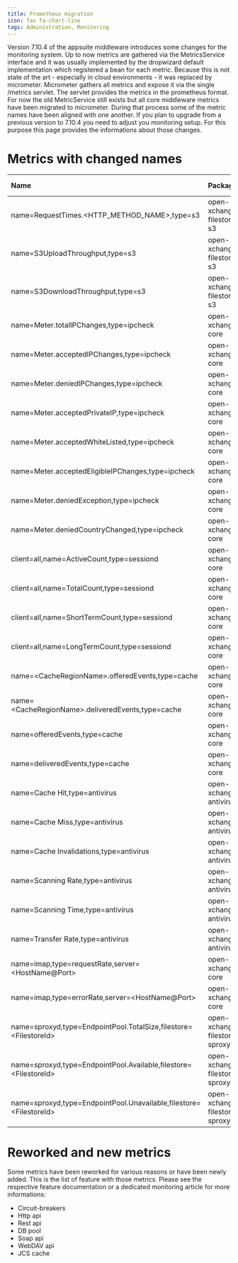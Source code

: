 ```yaml
---
title: Prometheus migration
icon: fas fa-chart-line
tags: Administration, Monitoring
---
```


Version 7.10.4 of the appsuite middleware introduces some changes for the monitoring system. Up to now metrics are gathered via the MetricsService interface and it was usually implemented by the dropwizard default implementation which registered a bean for each metric. Because this is not state of the art - especially in cloud environments - it was replaced by micrometer. Micrometer gathers all metrics and expose it via the single /metrics servlet. The servlet provides the metrics in the prometheus format. For now the old MetricService still exists but all core middleware metrics have been migrated to micrometer. During that process some of the metric names have been aligned with one another. If you plan to upgrade from a previous version to 7.10.4 you need to adjust you monitoring setup. For this purpose this page provides the informations about those changes.

# Metrics with changed names

| Name                                              | Package                   | New Name                | Additional info |
|:--------------------------------------------------|:--------------------------|:------------------------|:----------------------:|
| name=RequestTimes.<HTTP_METHOD_NAME\>,type=s3      | open-xchange-filestore-s3 |appsuite_s3_requestTimes_<HTTP_METHOD_NAME\>  |  |
| name=S3UploadThroughput,type=s3                   | open-xchange-filestore-s3 |appsuite_s3_requestSizeTimer| |
| name=S3DownloadThroughput,type=s3                 | open-xchange-filestore-s3 |appsuite_s3_requestSize| |
| name=Meter.totalIPChanges,type=ipcheck            | open-xchange-core |appsuite_ipcheck_totalIPChanges ||
| name=Meter.acceptedIPChanges,type=ipcheck         | open-xchange-core |appsuite_ipcheck_acceptedIPChanges||
| name=Meter.deniedIPChanges,type=ipcheck           | open-xchange-core |appsuite_ipcheck_deniedIPChanges||
| name=Meter.acceptedPrivateIP,type=ipcheck         | open-xchange-core |appsuite_ipcheck_acceptedPrivateIP||
| name=Meter.acceptedWhiteListed,type=ipcheck       | open-xchange-core |appsuite_ipcheck_acceptedWhiteListed||
| name=Meter.acceptedEligibleIPChanges,type=ipcheck | open-xchange-core |appsuite_ipcheck_acceptedEligibleIPChanges||
| name=Meter.deniedException,type=ipcheck           | open-xchange-core |appsuite_ipcheck_deniedException||
| name=Meter.deniedCountryChanged,type=ipcheck      | open-xchange-core |appsuite_ipcheck_deniedCountryChanged||
| client=all,name=ActiveCount,type=sessiond         | open-xchange-core |appsuite_sessions_active_count\{client=all\}||
| client=all,name=TotalCount,type=sessiond          | open-xchange-core |appsuite_sessions_total_count\{client=all\}||
| client=all,name=ShortTermCount,type=sessiond      | open-xchange-core |appsuite_sessions_short_term_count\{client=all\}||
| client=all,name=LongTermCount,type=sessiond       | open-xchange-core |appsuite_sessions_long_term_count\{client=all\}||
| name=<CacheRegionName\>.offeredEvents,type=cache   | open-xchange-core |appsuite_cache_events_offered\{region=<CacheRegionName\>\} ||
| name=<CacheRegionName\>.deliveredEvents,type=cache | open-xchange-core |appsuite_cache_events_delivered\{region=<CacheRegionName\>\} ||
| name=offeredEvents,type=cache                     | open-xchange-core |appsuite_cache_events_offered\{region=all\} ||
| name=deliveredEvents,type=cache                   | open-xchange-core |appsuite_cache_events_delivered\{region=all\} ||
| name=Cache Hit,type=antivirus                     | open-xchange-antivirus |appsuite_antivirus_cache_hit||
| name=Cache Miss,type=antivirus                    | open-xchange-antivirus |appsuite_antivirus_cache_miss||
| name=Cache Invalidations,type=antivirus           | open-xchange-antivirus |appsuite_antivirus_cache_invalidations||
| name=Scanning Rate,type=antivirus                 | open-xchange-antivirus |appsuite_antivirus_scanning_rate||
| name=Scanning Time,type=antivirus                 | open-xchange-antivirus |appsuite_antivirus_scanning_time||
| name=Transfer Rate,type=antivirus                 | open-xchange-antivirus |appsuite_antivirus_transfer_size||
| name=imap,type=requestRate,server=<HostName@Port\> | open-xchange-core |appsuite_imap_commands\{cmd=<Command\>,status=<Status\>,host=<host\>\}|Merged with errorRate|
| name=imap,type=errorRate,server=<HostName@Port\> | open-xchange-core ||Merged with requestRate. See above.|
| name=sproxyd,type=EndpointPool.TotalSize,filestore=<FilestoreId\> | open-xchange-filestore-sproxyd | appsuite_sproxyd_EndpointPool_TotalSize\{filestore=<FilestoreId\>\} ||
| name=sproxyd,type=EndpointPool.Available,filestore=<FilestoreId\> | open-xchange-filestore-sproxyd | appsuite_sproxyd_EndpointPool_Available\{filestore=<FilestoreId\>\} ||
| name=sproxyd,type=EndpointPool.Unavailable,filestore=<FilestoreId\> | open-xchange-filestore-sproxyd | appsuite_sproxyd_EndpointPool_Unavailable\{filestore=<FilestoreId\>\} ||


# Reworked and new metrics

Some metrics have been reworked for various reasons or have been newly added. This is the list of feature with those metrics. Please see the respective feature documentation or a dedicated monitoring article for more informations:

* Circuit-breakers
* Http api
* Rest api
* DB pool
* Soap api
* WebDAV api
* JCS cache

